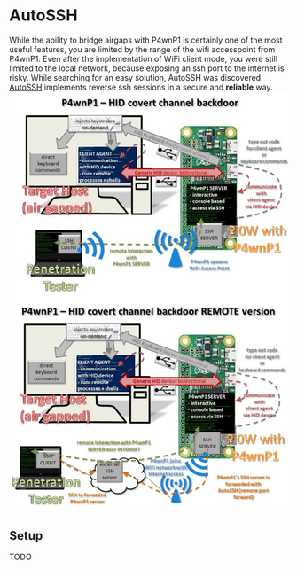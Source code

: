 # AutoSSH

While the ability to bridge airgaps with P4wnP1 is certainly one of the most useful features, you are  limited by the range of the wifi accesspoint from P4wnP1. Even after the implementation of WiFi client mode, you were still limited to the local network, because exposing an ssh port to the internet is risky.
While searching for an easy solution, AutoSSH was discovered. [AutoSSH](http://www.harding.motd.ca/autossh/) implements reverse ssh sessions in a secure and **reliable** way.
![Diagramm](../img/p4wnp1-backdoor-diagramm.jpg)

## Setup
TODO
